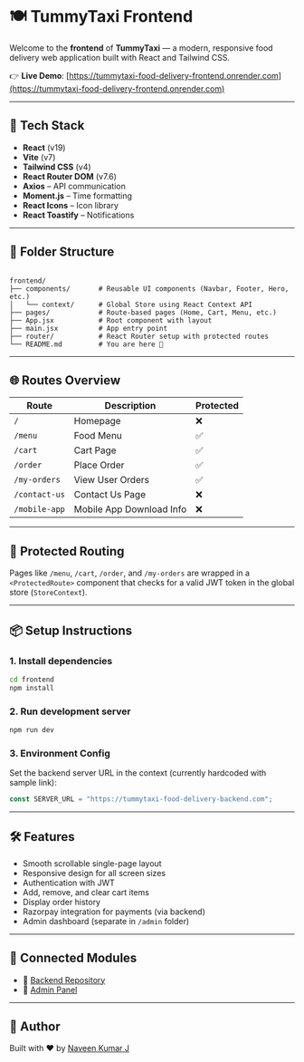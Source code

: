 
# 🍽️ TummyTaxi Frontend

Welcome to the **frontend** of **TummyTaxi** — a modern, responsive food delivery web application built with React and Tailwind CSS.

👉 **Live Demo**: [https://tummytaxi-food-delivery-frontend.onrender.com](https://tummytaxi-food-delivery-frontend.onrender.com)  

---

## 🚀 Tech Stack

- **React** (v19)
- **Vite** (v7)
- **Tailwind CSS** (v4)
- **React Router DOM** (v7.6)
- **Axios** – API communication
- **Moment.js** – Time formatting
- **React Icons** – Icon library
- **React Toastify** – Notifications


---

## 📁 Folder Structure

```

frontend/
├── components/       # Reusable UI components (Navbar, Footer, Hero, etc.)
│   └── context/      # Global Store using React Context API
├── pages/            # Route-based pages (Home, Cart, Menu, etc.)
├── App.jsx           # Root component with layout
├── main.jsx          # App entry point
├── router/           # React Router setup with protected routes
└── README.md         # You are here 📍

````

---

## 🌐 Routes Overview

| Route           | Description                        | Protected |
|----------------|------------------------------------|-----------|
| `/`            | Homepage                           | ❌        |
| `/menu`        | Food Menu                          | ✅        |
| `/cart`        | Cart Page                          | ✅        |
| `/order`       | Place Order                        | ✅        |
| `/my-orders`   | View User Orders                   | ✅        |
| `/contact-us`  | Contact Us Page                    | ❌        |
| `/mobile-app`  | Mobile App Download Info           | ❌        |

---

## 🔐 Protected Routing

Pages like `/menu`, `/cart`, `/order`, and `/my-orders` are wrapped in a `<ProtectedRoute>` component that checks for a valid JWT token in the global store (`StoreContext`).

---

## 📦 Setup Instructions

### 1. Install dependencies

```bash
cd frontend
npm install
````

### 2. Run development server

```bash
npm run dev
```

### 3. Environment Config

Set the backend server URL in the context (currently hardcoded with sample link):

```js
const SERVER_URL = "https://tummytaxi-food-delivery-backend.com";
```

---

## 🛠 Features

* Smooth scrollable single-page layout
* Responsive design for all screen sizes
* Authentication with JWT
* Add, remove, and clear cart items
* Display order history
* Razorpay integration for payments (via backend)
* Admin dashboard (separate in `/admin` folder)

---

## 📍 Connected Modules

* 🔗 [Backend Repository](../backend/README.md)
* 🔗 [Admin Panel](../admin/README.md)

---

## 🙌 Author

Built with ❤️ by [Naveen Kumar J](https://github.com/Naveen-KumarJ)
